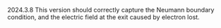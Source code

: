 2024.3.8
This version should correctly capture the Neumann boundary condition, and the electric field at the exit caused by electron lost.

